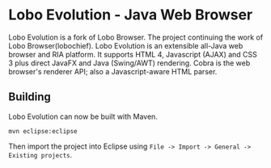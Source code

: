 Lobo Evolution - Java Web Browser
=============

Lobo Evolution is a fork of Lobo Browser. The project continuing the work of Lobo Browser(lobochief). Lobo Evolution is an extensible all-Java web browser and RIA platform. It supports HTML 4, Javascript (AJAX) and CSS 3 plus direct JavaFX and Java (Swing/AWT) rendering. Cobra is the web browser's renderer API; also a Javascript-aware HTML parser.

Building
---------
Lobo Evolution can now be built with Maven.
````
mvn eclipse:eclipse
````
Then import the project into Eclipse using `File -> Import -> General -> Existing projects`.
